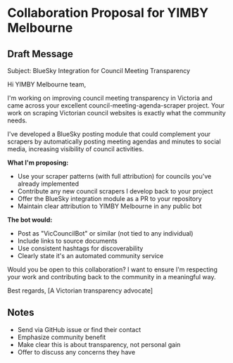 # Collaboration Proposal for YIMBY Melbourne

## Draft Message

Subject: BlueSky Integration for Council Meeting Transparency

Hi YIMBY Melbourne team,

I'm working on improving council meeting transparency in Victoria and came across your excellent council-meeting-agenda-scraper project. Your work on scraping Victorian council websites is exactly what the community needs.

I've developed a BlueSky posting module that could complement your scrapers by automatically posting meeting agendas and minutes to social media, increasing visibility of council activities.

**What I'm proposing:**
- Use your scraper patterns (with full attribution) for councils you've already implemented
- Contribute any new council scrapers I develop back to your project
- Offer the BlueSky integration module as a PR to your repository
- Maintain clear attribution to YIMBY Melbourne in any public bot

**The bot would:**
- Post as "VicCouncilBot" or similar (not tied to any individual)
- Include links to source documents
- Use consistent hashtags for discoverability
- Clearly state it's an automated community service

Would you be open to this collaboration? I want to ensure I'm respecting your work and contributing back to the community in a meaningful way.

Best regards,
[A Victorian transparency advocate]

## Notes
- Send via GitHub issue or find their contact
- Emphasize community benefit
- Make clear this is about transparency, not personal gain
- Offer to discuss any concerns they have
